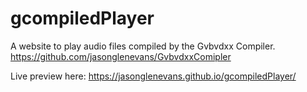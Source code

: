 # gcompiledPlayer
A website to play audio files compiled by the Gvbvdxx Compiler.
https://github.com/jasonglenevans/GvbvdxxComipler

Live preview here:
https://jasonglenevans.github.io/gcompiledPlayer/
